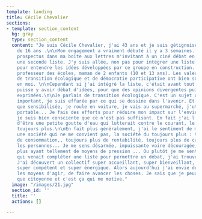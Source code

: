 ```yaml
---
template: landing
title: Cécile Chevalier
sections:
- template: section_content
  bg: gray
  type: section_content
  content: "Je suis Cécile Chevalier, j'ai 43 ans et je suis gétignoise depuis plus
    de 16 ans .\n\nMon engagement a vraiment débuté il y a 3 semaines. J'ai reçu un
    prospectus dans ma boite aux lettres m'invitant à un ciné débat en vue de former
    une seconde liste. J'y suis allée, non pas pour intégrer une liste mais juste
    pour entendre les idées développées par ce groupe en construction. \n\nJe suis
    professeur des écoles, maman de 2 enfants (10 et 13 ans). Les valeurs de solidarité,
    de transition écologique et de démocratie participative ont bien sûr fait écho
    en moi. \n\nCependant si j'ai intégré la liste, c'était avant tout pour qu'il
    puisse y avoir débat d'idées, pour que des opinions divergentes puissent être
    exprimées.\n\nJe parlais de transition écologique. C'est un sujet qui me semble
    important, je suis effarée par ce qui se dessine dans l'avenir. Et pourtant, bien
    que sensibilisée, je roule en voiture, je vais au supermarché, j'utilise uun téléphone
    portable... Je fais des efforts pour réduire mon impact sur l'environnement mais
    je suis bien consciente que ce n'est pas suffisant. En fait j'ai l'impression
    d'être une petite goutte d'eau qui lutterait contre le courant, le courant du
    toujours plus.\n\nEn fait plus généralement, j'ai le sentiment de me trouver dans
    une société qui ne me convient pas, la société du toujours plus : toujours plus
    de consommation,, toujours plus de rentabilité, toujours plus de cases pour étiqueter
    les personnes... Je me sens désarmée, impuissante voire découragée, le toujours
    plus ayant tellement de moyens de pression ... Ou plutôt je me sentais car moi
    qui venait compléter une liste pour permettre un débat, j'ai trouvé bien plus.
    J'ai découvert un collectif super accueillant, super bienveillant, super efficace,
    super compétent et super énergique. Alors aujourd'hui j'ai envie de me donner
    les moyens d'agir, de faire avancer les choses. Je sais que je peux agir en tant
    que citoyenne et c'est ça qui me motive."
  image: "/images/21.jpg"
  section_id: ''
  title: ''
  actions: []

---
```

